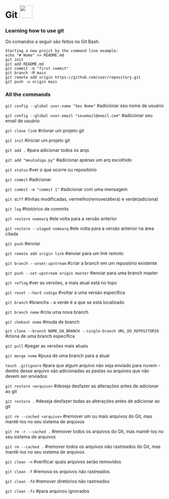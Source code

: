 <h1>
  Git
  <img loading="lazy" src="https://cdn.jsdelivr.net/gh/devicons/devicon/icons/git/git-original.svg" width="40" height="40"/>
</h1> 
<h3>Learning how to use git</h3> 
<p>Os comandos a seguir são feitos no Git Bash.</p>


```
Starting a new projct by the command line example:
echo "# Nome" >> README.md
git init
git add README.md
git commit -m "first commit"
git branch -M main
git remote add origin https://github.com/user/repository.git
git push -u origin main
```
<h3>All the commands</h3>

`git config --global user.name "Seu Nome"`
#adicionar seu nome de usuário

`git config --global user.email "seuemail@email.com"`
#adicionar seu email de usuário

`git clone link`
#clonar um projeto git

`git init` 
#iniciar um projeto git

`git add .` 
#para adicionar todos os arqs

`git add "meuCodigo.py"` 
#adicionar apenas um arq escolhido

`git status` 
#ver o que ocorre ou repositório

`git commit` 
#adicionar

`git commit -m "commit 1"` 
#adicionar com uma mensagem

`git diff` 
#linhas modificadas, vermelho(remove/altera) e verde(adiciona)

`git log` 
#histórico de commits

`git restore nomearq` 
#ele volta para a versão anterior

`git restore --staged nomearq` 
#ele volta para a versão anterior na área citada

`git push` 
#enviar

`git remote add origin link` 
#enviar para um link remoto

`git branch --unset-upstream` 
#criar a branch em um reposiório existente

`git push --set-upstream origin master` 
#enviar para uma branch master

`git reflog` 
#ver as versões, a mais atual está no topo

`git reset --hard codigo` 
#voltar a uma versão específica

`git branch`
#branchs - a verde é a que se está localizado

`git branch nome` 
#cria uma nova branch

`git chekout nome` 
#muda de branch

`git clone --branch NOME_DA_BRANCH --single-branch URL_DO_REPOSITORIO`
#clona de uma branch específica

`git pull` 
#pegar as versões mais atuais

`git merge nome` 
#puxa de uma branch para a atual

`touch .gitignore` 
#para que algum arquivo não seja enviado para nuvem - dentro desse arquivo são adicionadas as pastas ou arquivos que não devem ser enviados

`git restore <arquivo>` 
#deseja desfazer as alterações antes de adicionar ao git

`git restore .` 
#deseja desfazer todas as alterações antes de adicionar ao git

`git rm --cached <arquivo>` 
#remover um ou mais arquivos do Git, mas mantê-los no seu sistema de arquivos

`git rm -r --cached .` 
#remover todos os arquivos do Git, mas mantê-los no seu sistema de arquivos

`git rm --cached .` 
#remover todos os arquivos não rastreados do Git, mas mantê-los no seu sistema de arquivos

`git clean -n` 
#verificar quais arquivos serão removidos

`git clean -f` 
#remova os arquivos não rastreados

`git clean -fd`
#remover diretórios não rastreados

`git clean -fx` 
#para arquivos ignorados
